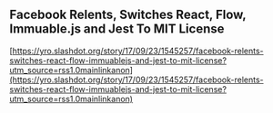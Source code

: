 ## Facebook Relents, Switches React, Flow, Immuable.js and Jest To MIT License
  
  [https://yro.slashdot.org/story/17/09/23/1545257/facebook-relents-switches-react-flow-immuablejs-and-jest-to-mit-license?utm_source=rss1.0mainlinkanon](https://yro.slashdot.org/story/17/09/23/1545257/facebook-relents-switches-react-flow-immuablejs-and-jest-to-mit-license?utm_source=rss1.0mainlinkanon)